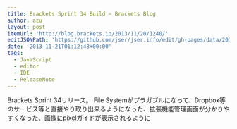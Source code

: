 ```yaml
---
title: Brackets Sprint 34 Build – Brackets Blog
author: azu
layout: post
itemUrl: 'http://blog.brackets.io/2013/11/20/1240/'
editJSONPath: 'https://github.com/jser/jser.info/edit/gh-pages/data/2013/11/index.json'
date: '2013-11-21T01:12:48+00:00'
tags:
  - JavaScript
  - editor
  - IDE
  - ReleaseNote
---
```

Brackets Sprint 34リリース。
File Systemがプラガブルになって、Dropbox等のサービス等と直接やり取り出来るようになった、拡張機能管理画面が分かりやすくなった、画像にpixelガイドが表示されるように
